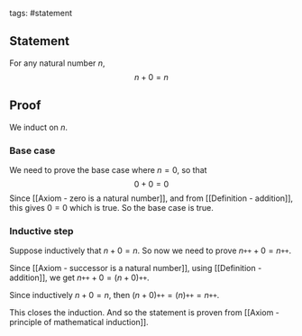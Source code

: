 tags: #statement

## Statement

For any natural number $n$, 
$$n + 0 = n$$

## Proof

We induct on $n$.


### Base case
We need to prove the base case where $n = 0$, so that $$0 + 0 = 0$$
Since [[Axiom - zero is a natural number]], and from [[Definition - addition]], this gives $0 = 0$ which is true. So the base case is true.


### Inductive step
Suppose inductively that $n + 0 = n$. So now we need to prove $n\texttt{++} + 0 = n\texttt{++}$.

Since [[Axiom - successor is a natural number]], using [[Definition - addition]], we get $n\texttt{++} + 0 = (n + 0)\texttt{++}$.

Since inductively $n + 0 = n$, then $(n + 0)\texttt{++} = (n)\texttt{++} = n\texttt{++}$.

This closes the induction. And so the statement is proven from [[Axiom - principle of mathematical induction]].